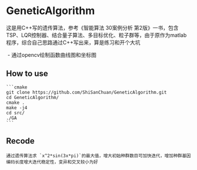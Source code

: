 # GeneticAlgorithm
这是用C++写的遗传算法，参考《智能算法 30案例分析 第2版》一书，包含TSP、LQR控制器、结合量子算法、多目标优化、粒子群等，由于原作为matlab程序，综合自己思路通过C++写出来，算是练习和开个大坑

<img demo1="demo_picture/demo1.png">
- 通过opencv绘制函数曲线图和坐标图

## How to use
	```cmake
	git clone https://github.com/ShiSanChuan/GeneticAlgorithm.git
	cd GeneticAlgorithm/
	cmake .
	make -j4
	cd src/
	./GA
	```

## Recode
	通过遗传算法求 `x^2*sin(3x*pi)`的最大值，增大初始种群数目可加快迭代，增加种群基因编码长度增大迭代稳定性，变异和交叉较小为好

